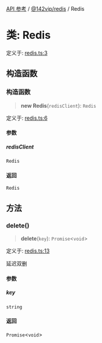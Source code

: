 [API 参考](../../../index.md) / [@142vip/redis](../index.md) / Redis

# 类: Redis

定义于: [redis.ts:3](https://github.com/142vip/core-x/blob/724c9f80a9f43d7639fb0f15c0381f9ca258849b/packages/redis/src/redis.ts#L3)

## 构造函数

### 构造函数

> **new Redis**(`redisClient`): `Redis`

定义于: [redis.ts:6](https://github.com/142vip/core-x/blob/724c9f80a9f43d7639fb0f15c0381f9ca258849b/packages/redis/src/redis.ts#L6)

#### 参数

##### redisClient

`Redis`

#### 返回

`Redis`

## 方法

### delete()

> **delete**(`key`): `Promise`\<`void`\>

定义于: [redis.ts:13](https://github.com/142vip/core-x/blob/724c9f80a9f43d7639fb0f15c0381f9ca258849b/packages/redis/src/redis.ts#L13)

延迟双删

#### 参数

##### key

`string`

#### 返回

`Promise`\<`void`\>
